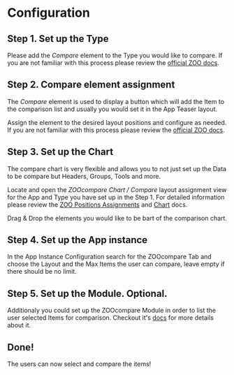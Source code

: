 # Configuration

## Step 1. Set up the Type
Please add the *Compare* element to the Type you would like to compare. If you are not familiar with this process please review the [official ZOO docs](http://www.yootheme.com/zoo/documentation/advanced/extend-pre-build-types).

## Step 2. Compare element assignment
The *Compare* element is used to display a button which will add the Item to the comparison list and usually you would set it in the App Teaser layout.

Assign the element to the desired layout positions and configure as needed. If you are not familiar with this process please review the [official ZOO docs](http://www.yootheme.com/zoo/documentation/advanced/assign-elements-to-layout-positions).

## Step 3. Set up the Chart
The compare chart is very flexible and allows you to not just set up the Data to be compare but Headers, Groups, Tools and more.

Locate and open the *ZOOcompare Chart / Compare* layout assignment view for the App and Type you have set up in the Step 1. For detailed information please review the [ZOO Positions Assignments](http://www.yootheme.com/zoo/documentation/advanced/assign-elements-to-layout-positions) and [Chart](ZOOcompare/chart.md) docs.

Drag & Drop the elements you would like to be bart of the comparison chart.

## Step 4. Set up the App instance
In the App Instance Configuration search for the ZOOcompare Tab and choose the Layout and the Max Items the user can compare, leave empty if there should be no limit.

## Step 5. Set up the Module. Optional.
Additionaly you could set up the ZOOcompare Module in order to list the user selected Items for comparison. Checkout it's [docs](ZOOcompare/module.md) for more details about it.

## Done!

The users can now select and compare the items!